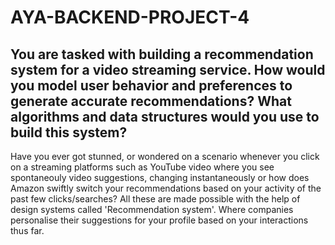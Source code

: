 # AYA-BACKEND-PROJECT-4
## You are tasked with building a recommendation system for a video streaming service. How would you model user behavior and preferences to generate accurate recommendations? What algorithms and data structures would you use to build this system?

 Have you ever got stunned, or wondered on a scenario whenever you click on a streaming platforms such as YouTube video where you see spontaneouly video suggestions, changing  instantaneously or how does Amazon swiftly switch your recommendations based on your activity of the past few clicks/searches? All these are made possible with the help of design systems called 'Recommendation system'. Where companies personalise their suggestions for your profile based on your interactions thus far.
